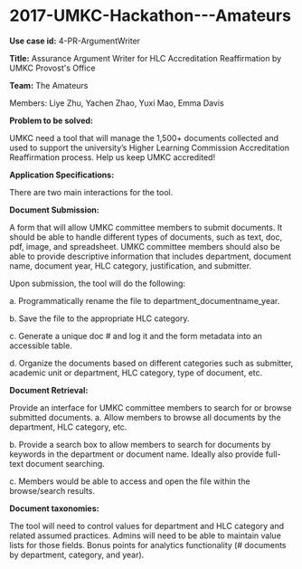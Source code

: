 # 2017-UMKC-Hackathon---Amateurs

<strong>Use case id:</strong> 4-PR-ArgumentWriter

<strong>Title:</strong> Assurance Argument Writer for HLC Accreditation Reaffirmation by UMKC Provost's Office

<strong>Team:</strong> The Amateurs

<strog>Members:</strong>
Liye Zhu,
Yachen Zhao,
Yuxi Mao,
Emma Davis

<strong>Problem to be solved:</strong>

UMKC need a tool that will manage the 1,500+ documents collected and used to support the university’s Higher Learning Commission Accreditation Reaffirmation process. Help us keep UMKC accredited!

<strong>Application Specifications:</strong>

There are two main interactions for the tool.

<strong>Document Submission:</strong>

A form that will allow UMKC committee members to submit documents. It should be able to handle different types of documents, such as text, doc, pdf, image, and spreadsheet. UMKC committee members should also be able to provide descriptive information that includes department, document name, document year, HLC category, justification, and submitter.

Upon submission, the tool will do the following:

a. Programmatically rename the file to department_documentname_year.

b. Save the file to the appropriate HLC category.

c. Generate a unique doc # and log it and the form metadata into an accessible table.

d. Organize the documents based on different categories such as submitter, academic unit or department, HLC category, type of document, etc.

<strong>Document Retrieval:</strong>

Provide an interface for UMKC committee members to search for or browse submitted documents.
a. Allow members to browse all documents by the department, HLC category, etc.

b. Provide a search box to allow members to search for documents by keywords in the department or document name. Ideally also provide full-text document searching.

c. Members would be able to access and open the file within the browse/search results.

<strong>Document taxonomies:</strong>

The tool will need to control values for department and HLC category and related assumed practices. Admins will need to be able to maintain value lists for those fields. Bonus points for analytics functionality (# documents by department, category, and year).
